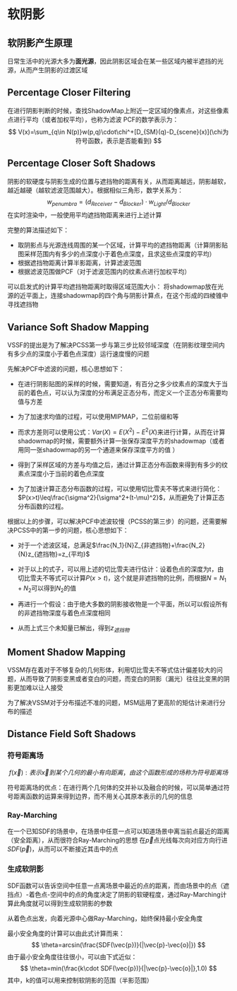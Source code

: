 # 软阴影
## 软阴影产生原理
日常生活中的光源大多为**面光源**，因此阴影区域会在某一些区域内被半遮挡的光源，从而产生阴影的过渡区域

## Percentage Closer Filtering
在进行阴影判断的时候，查找ShadowMap上附近一定区域的像素点，对这些像素点进行平均（或者加权平均），也称为滤波
PCF的数学表示为：
$$
V(x)=\sum_{q\in N(p)}w(p,q)\cdot\chi^+[D_{SM}(q)-D_{scene}(x)](\chi为符号函数，表示是否能看到)
$$


## Percentage Closer Soft Shadows
阴影的软硬度与阴影生成的位置与遮挡物的距离有关，从而距离越远，阴影越软，越近越硬（越软滤波范围越大）。根据相似三角形，数学关系为：
$$
w_{penumbra}=(d_{Receiver}-d_{Blocker})\cdot w_{Light}/d_{Blocker}
$$
在实时渲染中，一般使用平均遮挡物距离来进行上述计算

完整的算法描述如下：
+ 取阴影点与光源连线周围的某一个区域，计算平均的遮挡物距离（计算阴影贴图采样范围内有多少的点深度小于着色点深度，且求这些点深度的平均）
+ 根据遮挡物距离计算半影距离，计算滤波范围
+ 根据滤波范围做PCF（对于滤波范围内的纹素点进行加权平均）

可以启发式的计算平均遮挡物距离时取得区域范围大小：
将shadowmap放在光源的近平面上，连接shadowmap的四个角与阴影计算点，在这个形成的四棱锥中寻找遮挡物

## Variance Soft Shadow Mapping
VSSF的提出是为了解决PCSS第一步与第三步比较邻域深度（在阴影纹理空间内有多少点的深度小于着色点深度）运行速度慢的问题

先解决PCF中滤波的问题，核心思想如下：
+ 在进行阴影贴图的采样的时候，需要知道，有百分之多少纹素点的深度大于当前的着色点，可以认为深度的分布满足正态分布，而定义一个正态分布需要均值与方差

+ 为了加速求均值的过程，可以使用MIPMAP，二位前缀和等

+ 而求方差则可以使用公式：$Var(X)=E(X^2)-E^2(X)$来进行计算，从而在计算shadowmap的时候，需要额外计算一张保存深度平方的shadowmap（或者用同一张shadowmap的另一个通道来保存深度平方的值 ）

+ 得到了采样区域的方差与均值之后，通过计算正态分布函数来得到有多少的纹素点深度小于当前的着色点深度

+ 为了加速计算正态分布函数的过程，可以使用切比雪夫不等式来进行简化：$P(x>t)\leq\frac{\sigma^2}{\sigma^2+(t-\mu)^2}$，从而避免了计算正态分布函数的过程。

根据以上的步骤，可以解决PCF中滤波较慢（PCSS的第三步）的问题，还需要解决PCSS中的第一步的问题，核心思想如下：

+ 对于一个滤波区域，总满足$\frac{N_1}{N}Z_{非遮挡物}+\frac{N_2}{N}z_{遮挡物}=z_{平均}$

+ 对于以上的式子，可以用上述的切比雪夫进行估计：设着色点的深度为t，由切比雪夫不等式可以计算$P(x>t)$，这个就是非遮挡物的比例，而根据$N=N_1+N_2$可以得到$N_2$的值

+ 再进行一个假设：由于绝大多数的阴影接收物是一个平面，所以可以假设所有的非遮挡物深度与着色点深度相同

+ 从而上式三个未知量已解出，得到$z_{遮挡物}$

## Moment Shadow Mapping
VSSM存在着对于不够复杂的几何形体，利用切比雪夫不等式估计偏差较大的问题，从而导致了阴影变黑或者变白的问题，而变白的阴影（漏光）往往比变黑的阴影更加难以让人接受

为了解决VSSM对于分布描述不准的问题，MSM运用了更高阶的矩估计来进行分布的描述

## Distance Field Soft Shadows
### 符号距离场
$$
f(\vec{x}):表示\vec{x}到某个几何的最小有向距离，由这个函数形成的场称为符号距离场
$$

符号距离场的优点：在进行两个几何体的交并补以及融合的时候，可以简单通过符号距离函数的运算来得到边界，而不用关心其原本表示的几何的信息

### Ray-Marching
在一个已知SDF的场景中，在场景中任意一点可以知道场景中离当前点最近的距离（安全距离），从而很符合Ray-Marching的思想
在$\vec{p}$点光线每次向对应方向行进$SDF(\vec{p})$，从而可以不断接近其击中的点

### 生成软阴影
SDF函数可以告诉空间中任意一点离场景中最近的点的距离，而由场景中的点（遮挡点）-着色点-空间中的点的角度决定了阴影的软硬程度，通过Ray-Marching计算此角度就可以得到生成软阴影的参数

从着色点出发，向着光源中心做Ray-Marching，始终保持最小安全角度

最小安全角度的计算可以由此式计算而来：
$$
\theta=arcsin(\frac{SDF(\vec{p})}{|\vec{p}-\vec{o}|})
$$
由于最小安全角度往往很小，可以由下式近似：
$$
\theta=min(\frac{k\cdot SDF(\vec{p})}{|\vec{p}-\vec{o}|},1.0)
$$
其中，k的值可以用来控制软阴影的范围（半影范围）

